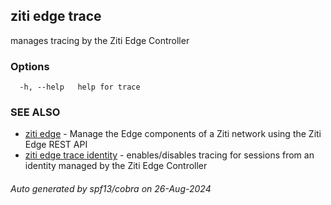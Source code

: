 ## ziti edge trace

manages tracing by the Ziti Edge Controller

### Options

```
  -h, --help   help for trace
```

### SEE ALSO

* [ziti edge](../edge.md)	 - Manage the Edge components of a Ziti network using the Ziti Edge REST API
* [ziti edge trace identity](identity/identity.md)	 - enables/disables tracing for sessions from an identity managed by the Ziti Edge Controller

###### Auto generated by spf13/cobra on 26-Aug-2024
